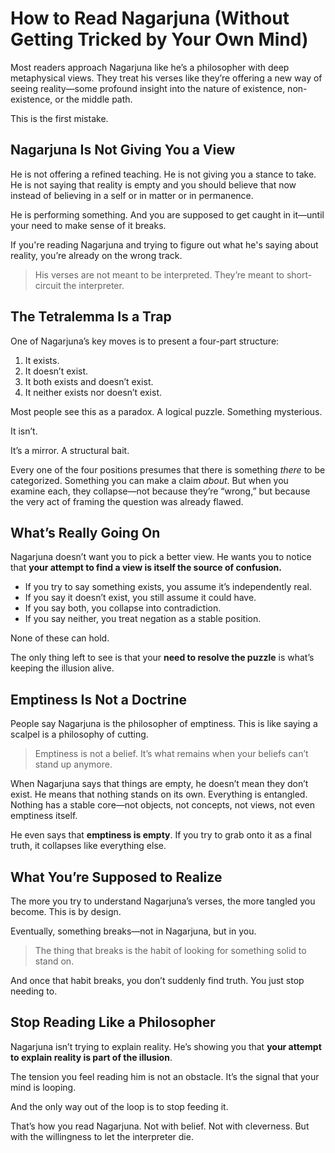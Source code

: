 # How to Read Nagarjuna (Without Getting Tricked by Your Own Mind)

Most readers approach Nagarjuna like he’s a philosopher with deep metaphysical views. They treat his verses like they’re offering a new way of seeing reality—some profound insight into the nature of existence, non-existence, or the middle path.

This is the first mistake.

## Nagarjuna Is Not Giving You a View

He is not offering a refined teaching. He is not giving you a stance to take. He is not saying that reality is empty and you should believe that now instead of believing in a self or in matter or in permanence.

He is performing something. And you are supposed to get caught in it—until your need to make sense of it breaks.

If you're reading Nagarjuna and trying to figure out what he's saying about reality, you’re already on the wrong track.

> His verses are not meant to be interpreted. They’re meant to short-circuit the interpreter.

## The Tetralemma Is a Trap

One of Nagarjuna’s key moves is to present a four-part structure:

1. It exists.  
2. It doesn’t exist.  
3. It both exists and doesn’t exist.  
4. It neither exists nor doesn’t exist.

Most people see this as a paradox. A logical puzzle. Something mysterious.

It isn’t.

It’s a mirror. A structural bait.

Every one of the four positions presumes that there is something *there* to be categorized. Something you can make a claim *about*. But when you examine each, they collapse—not because they’re “wrong,” but because the very act of framing the question was already flawed.

## What’s Really Going On

Nagarjuna doesn’t want you to pick a better view.
He wants you to notice that **your attempt to find a view is itself the source of confusion.**

- If you try to say something exists, you assume it’s independently real.
- If you say it doesn’t exist, you still assume it could have.
- If you say both, you collapse into contradiction.
- If you say neither, you treat negation as a stable position.

None of these can hold.

The only thing left to see is that your **need to resolve the puzzle** is what’s keeping the illusion alive.

## Emptiness Is Not a Doctrine

People say Nagarjuna is the philosopher of emptiness. This is like saying a scalpel is a philosophy of cutting.

> Emptiness is not a belief. It’s what remains when your beliefs can’t stand up anymore.

When Nagarjuna says that things are empty, he doesn’t mean they don’t exist. He means that nothing stands on its own. Everything is entangled. Nothing has a stable core—not objects, not concepts, not views, not even emptiness itself.

He even says that **emptiness is empty**. If you try to grab onto it as a final truth, it collapses like everything else.

## What You’re Supposed to Realize

The more you try to understand Nagarjuna’s verses, the more tangled you become. This is by design.

Eventually, something breaks—not in Nagarjuna, but in you.

> The thing that breaks is the habit of looking for something solid to stand on.

And once that habit breaks, you don’t suddenly find truth. You just stop needing to.

## Stop Reading Like a Philosopher

Nagarjuna isn’t trying to explain reality.
He’s showing you that **your attempt to explain reality is part of the illusion**.

The tension you feel reading him is not an obstacle. It’s the signal that your mind is looping.

And the only way out of the loop is to stop feeding it.

That’s how you read Nagarjuna.
Not with belief. Not with cleverness.
But with the willingness to let the interpreter die.


